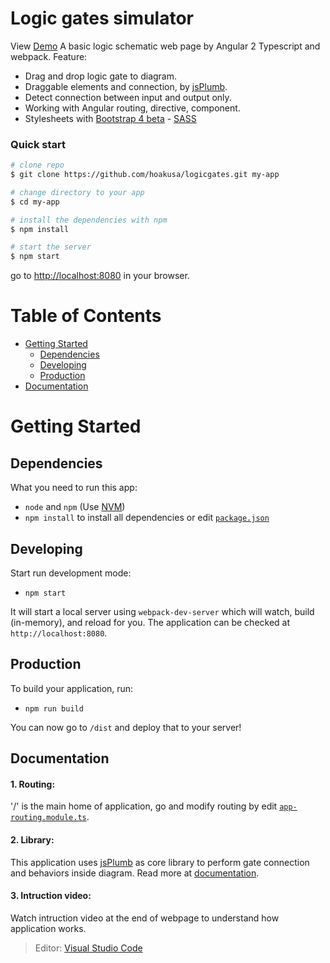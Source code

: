 # Logic gates simulator
View [Demo](http://logicgates.hoakusa.com/)
A basic logic schematic web page by Angular 2 Typescript and webpack.
Feature:
* Drag and drop logic gate to diagram.
* Draggable elements and connection, by [jsPlumb](https://github.com/jsplumb/jsPlumb).
* Detect connection between input and output only.
* Working with Angular routing, directive, component.
* Stylesheets with [Bootstrap 4 beta](https://getbootstrap.com/docs/4.0/getting-started/introduction/) - [SASS](http://sass-lang.com/)

### Quick start

```bash
# clone repo
$ git clone https://github.com/hoakusa/logicgates.git my-app

# change directory to your app
$ cd my-app

# install the dependencies with npm
$ npm install

# start the server
$ npm start
```
go to [http://localhost:8080](http://localhost:8080) in your browser.


# Table of Contents

* [Getting Started](#getting-started)
    * [Dependencies](#dependencies)
    * [Developing](#developing)
    * [Production](#production)
* [Documentation](#documentation)

# Getting Started

## Dependencies

What you need to run this app:
* `node` and `npm` (Use [NVM](https://github.com/creationix/nvm))
* `npm install` to install all dependencies or edit [`package.json`](/package.json)

## Developing

Start run development mode:

* `npm start`

It will start a local server using `webpack-dev-server` which will watch, build (in-memory), and reload for you. The application can be checked at `http://localhost:8080`.

## Production

To build your application, run:

* `npm run build`

You can now go to `/dist` and deploy that to your server!

## Documentation

#### 1. Routing:
'/' is the main home of application, go and modify routing by edit [`app-routing.module.ts`](/src/app/app-routing.module.ts).
#### 2. Library:
This application uses [jsPlumb](https://github.com/jsplumb/jsPlumb) as core library to perform gate connection and behaviors inside diagram. Read more at [documentation](https://jsplumbtoolkit.com/community/doc/home.html).
#### 3. Intruction video:
Watch intruction video at the end of webpage to understand how application works.

> Editor: [Visual Studio Code](https://code.visualstudio.com/) 
